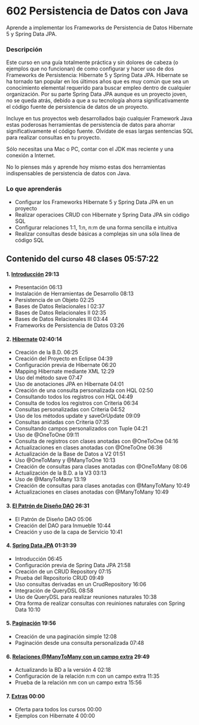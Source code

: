 # 602 Persistencia de Datos con Java

Aprende a implementar los Frameworks de Persistencia de Datos Hibernate 5 y Spring Data JPA.

### Descripción

Este curso en una guía totalmente práctica y sin dolores de cabeza (o ejemplos que no funcionan) de como configurar y hacer uso de dos Frameworks de Persistencia: Hibernate 5 y Spring Data JPA. Hibernate se ha tornado tan popular en los últimos años que es muy común que sea un conocimiento elemental requerido para buscar empleo dentro de cualquier organización. Por su parte Spring Data JPA aunque es un proyecto joven, no se queda atrás, debido a que a su tecnología ahorra significativamente el código fuente de persistencia de datos de un proyecto.

Incluye en tus proyectos web desarrollados bajo cualquier Framework Java estas poderosas herramientas de persistencia de datos para ahorrar significativamente el código fuente. Olvídate de esas largas sentencias SQL para realizar consultas en tu proyecto.

Sólo necesitas una Mac o PC, contar con el JDK mas reciente y una conexión a Internet.

No lo pienses más y aprende hoy mismo estas dos herramientas indispensables de persistencia de datos con Java.

### Lo que aprenderás

* Configurar los Frameworks Hibernate 5 y Spring Data JPA en un proyecto
* Realizar operacioes CRUD con Hibernate y Spring Data JPA sin código SQL
* Configurar relaciones 1:1, 1:n, n:m de una forma sencilla e intuitiva
* Realizar consultas desde básicas a complejas sin una sóla línea de código SQL


## Contenido del curso 48 clases 05:57:22

#### 1. [Introducción](602_Persistencia_de_Datos_con_Java/01_Introduccion.md) 29:13

* Presentación 06:13
* Instalación de Herramientas de Desarrollo 08:13
* Persistencia de un Objeto 02:25
* Bases de Datos Relacionales I 02:37
* Bases de Datos Relacionales II 02:35
* Bases de Datos Relacionales III 03:44
* Frameworks de Persistencia de Datos 03:26

#### 2. [Hibernate]() 02:40:14

* Creación de la B.D. 06:25
* Creación del Proyecto en Eclipse 04:39
* Configuración previa de Hibernate 06:20
* Mapping Hibernate mediante XML 12:29
* Uso del método save 07:47
* Uso de anotaciones JPA en Hibernate 04:01
* Creación de una consulta personalizada con HQL 02:50
* Consultando todos los registros con HQL 04:49
* Consulta de todos los registros con Criteria 06:34
* Consultas personalizadas con Criteria 04:52
* Uso de los métodos update y saveOrUpdate 09:09
* Consultas anidadas con Criteria 07:35
* Consultando campos personalizados con Tuple 04:21
* Uso de @OneToOne 09:11
* Consulta de registros con clases anotadas con @OneToOne 04:16
* Actualizaciones en clases anotadas con @OneToOne 06:36
* Actualización de la Base de Datos a V2 01:51
* Uso @OneToMany y @ManyToOne 10:13
* Creación de consultas para clases anotadas con @OneToMany 08:06
* Actualización de la B.D. a la V3 03:13
* Uso de @ManyToMany 13:19
* Creación de consultas para clases anotadas con @ManyToMany 10:49
* Actualizaciones en clases anotadas con @ManyToMany 10:49

#### 3. [El Patrón de Diseño DAO]() 26:31

* El Patrón de Diseño DAO 05:06
* Creación del DAO para Inmueble 10:44
* Creación y uso de la capa de Servicio 10:41

#### 4. [Spring Data JPA]() 01:31:39

* Introducción 06:45
* Configuración previa de Spring Data JPA  21:58
* Creación de un CRUD Repository 07:15
* Prueba del Repositorio CRUD 09:49
* Uso consultas derivadas en un CrudRepository 16:06
* Integración de QueryDSL 08:58
* Uso de QueryDSL para realizar reuniones naturales 10:38
* Otra forma de realizar consultas con reuiniones naturales con Spring Data 10:10

#### 5. [Paginación]() 19:56

* Creación de una paginación simple 12:08
* Paginación desde una consulta personalizada 07:48

#### 6. [Relaciones @ManyToMany con un campo extra]() 29:49

* Actualizando la BD a la versión 4 02:18
* Configuración de la relación n:m con un campo extra 11:35
* Prueba de la relación nm con un campo extra 15:56

#### 7. [Extras]() 00:00

* Oferta para todos los cursos 00:00
* Ejemplos con Hibernate 4 00:00
